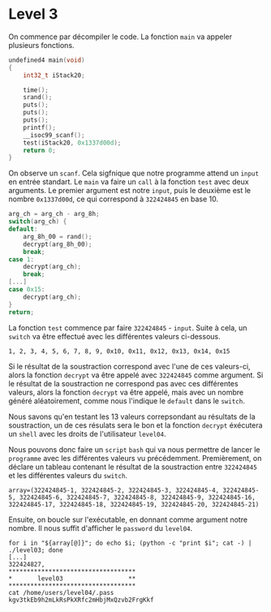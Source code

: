 # Level 3

On commence par décompiler le code. La fonction `main` va appeler plusieurs fonctions.

```C
undefined4 main(void)
{
	int32_t iStack20;

	time();
	srand();
	puts();
	puts();
	puts();
	printf();
	__isoc99_scanf();
	test(iStack20, 0x1337d00d);
	return 0;
}
```
On observe un `scanf`. Cela sigfnique que notre programme attend un `input` en entrée standart.
Le `main` va faire un `call` à la fonction `test` avec deux arguments.
Le premier argument est notre `input`, puis le deuxième est le nombre
`0x1337d00d`, ce qui correspond à `322424845` en base 10.

```C
arg_ch = arg_ch - arg_8h;
switch(arg_ch) {
default:
	arg_8h_00 = rand();
	decrypt(arg_8h_00);
	break;
case 1:
	decrypt(arg_ch);
	break;
[...]
case 0x15:
	decrypt(arg_ch);
}
return;
```
La fonction `test` commence par faire `322424845` - `input`.
Suite à cela, un `switch` va être effectué avec les différentes valeurs ci-dessous.
```
1, 2, 3, 4, 5, 6, 7, 8, 9, 0x10, 0x11, 0x12, 0x13, 0x14, 0x15
```
Si le résultat de la soustraction correspond avec l'une de ces valeurs-ci, alors la fonction `decrypt` va être appelé avec `322424845` comme argument.
Si le résultat de la soustraction ne correspond pas avec ces différentes valeurs, alors la fonction `decrypt` va être appelé, mais avec un nombre généré aléatoirement, comme nous l'indique le `default` dans le `switch`.

Nous savons qu'en testant les 13 valeurs correpsondant au résultats de la soustraction, un de ces résulats sera le bon et la fonction `decrypt` éxécutera un `shell` avec les droits de l'utilisateur `level04`.

Nous pouvons donc faire un `script` `bash` qui va nous permettre de lancer le `programme` avec les différentes valeurs vu précédemment.
Premièrement, on déclare un tableau contenant le résultat de la soustraction entre `322424845` et les différentes valeurs du `switch`. 

```
array=(322424845-1, 322424845-2, 322424845-3, 322424845-4, 322424845-5, 322424845-6, 322424845-7, 322424845-8, 322424845-9, 322424845-16, 322424845-17, 322424845-18, 322424845-19, 322424845-20, 322424845-21)
```

Ensuite, on boucle sur l'exécutable, en donnant comme argument notre nombre. Il nous suffit d'afficher le `password` du `level04`.

```
for i in "${array[@]}"; do echo $i; (python -c "print $i"; cat -) | ./level03; done
[...]
322424827,
***********************************
*		level03					 **
***********************************
cat /home/users/level04/.pass
kgv3tkEb9h2mLkRsPkXRfc2mHbjMxQzvb2FrgKkf
```